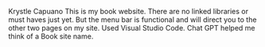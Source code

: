 Krystle Capuano
This is my book website. There are no linked libraries or must haves just yet. But the menu bar is functional and will direct you to the other two pages on my site.
Used Visual Studio Code. Chat GPT helped me think of a Book site name.
